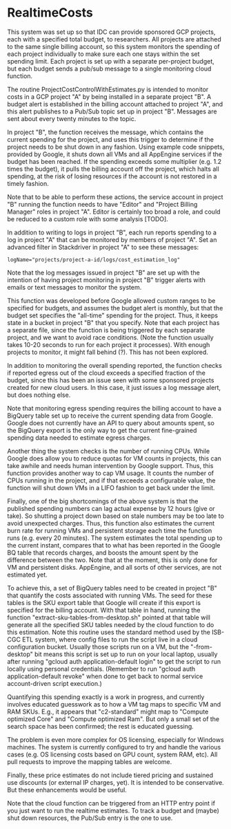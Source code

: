 # RealtimeCosts

This system was set up so that IDC can provide sponsored GCP projects, each with a specified total budget, to researchers.
All projects are attached to the same single billing account, so this system monitors the spending of each project
individually to make sure each one stays within the set spending limit. Each project is set up with a
separate per-project budget, but each budget sends a pub/sub message to a single monitoring cloud function.

The routine ProjectCostControlWithEstimates.py is intended to monitor costs in a GCP project "A" by being installed
in a separate project "B". A budget alert is established in the billing account attached to project "A", and this
alert publishes to a Pub/Sub topic set up in project "B". Messages are sent about every twenty minutes to the topic.

In project "B", the function receives the message, which contains the current spending for the project, and uses
this trigger to determine if the project needs to be shut down in any fashion. Using example code snippets,
provided by Google, it shuts down all VMs and all AppEngine services if the budget has been reached. If the
spending exceeds some multiplier (e.g. 1.2 times the budget), it pulls the billing account off the project, which
halts all spending, at the risk of losing resources if the account is not restored in a timely fashion.

Note that to be able to perform these actions, the service account in project "B" running the function needs
to have "Editor" and "Project Billing Manager" roles in project "A". Editor is certainly too broad a role,
and could be reduced to a custom role with some analysis [TODO].

In addition to writing to logs in project "B", each run reports spending to a log in project "A" that can be
monitored by members of project "A". Set an advanced filter in Stackdriver in project "A" to see these messages:

```
logName="projects/project-a-id/logs/cost_estimation_log"
```

Note that the log messages issued in project "B" are set up with the intention of having project monitoring
in project "B" trigger alerts with emails or text messages to monitor the system.

This function was developed before Google allowed custom ranges to be specified for budgets, and assumes the
budget alert is monthly, but that the budget set specifies the "all-time" spending for the project. Thus, it
keeps state in a bucket in project "B" that you specify. Note that each project has a separate file, since the function
is being triggered by each separate project, and we want to avoid race conditions. (Note the function usually takes
10-20 seconds to run for each project it processes). With enough projects to monitor, it might fall behind (?). This
has not been explored.

In addition to monitoring the overall spending reported, the function checks if reported egress out of the cloud
exceeds a specified fraction of the budget, since this has been an issue seen with some sponsored projects created
for new cloud users. In this case, it just issues a log message alert, but does nothing else.

Note that monitoring egress spending requires the billing account to have a BigQuery table set up to receive the
current spending data from Google. Google does not currently have an API to query about amounts spent,
so the BigQuery export is the only way to get the current fine-grained spending data needed to estimate egress
charges.

Another thing the system checks is the number of running CPUs. While Google does allow you to reduce quotas for
VM counts in projects, this can take awhile and needs human intervention by Google support. Thus, this function
provides another way to cap VM usage. It counts the number of CPUs running in the project, and if that exceeds
a configurable value, the function will shut down VMs in a LIFO fashion to get back under the limit.

Finally, one of the big shortcomings of the above system is that the published spending numbers can lag actual
expense by 12 hours (give or take). So shutting a project down based on stale numbers may be too late to avoid
unexpected charges. Thus, this function also estimates the current burn rate for running VMs and persistent storage
each time the function runs (e.g. every 20 minutes). The system estimates the total spending up to the current
instant, compares that to what has been reported in the Google BQ table that records charges, and boosts the
amount spent by the difference between the two. Note that at the moment, this is only done for VM and persistent
disks. AppEngine, and all sorts of other services, are not estimated yet.

To achieve this, a set of BigQuery tables need to be created in project "B" that quantify the costs associated
with running VMs. The seed for these tables is the SKU export table that Google will create if this export is
specified for the billing account. With that table in hand, running the function "extract-sku-tables-from-desktop.sh"
pointed at that table will generate all the specified SKU tables needed by the cloud function to do this estimation.
Note this routine uses the standard method used by the ISB-CGC ETL system, where config files to run the script
live in a cloud configuration bucket. Usually those scripts run on a VM, but the "-from-desktop" bit means this
script is set up to run on your local laptop, usually after running "gcloud auth application-default login"
to get the script to run locally using personal credentials. (Remember to run "gcloud auth application-default revoke"
when done to get back to normal service account-driven script execution.)

Quantifying this spending exactly is a work in progress, and currently involves educated guesswork as to how
a VM tag maps to specific VM and RAM SKUs. E.g., it appears that "c2-standard" might map to "Compute optimized Core"
and "Compute optimized Ram". But only a small set of the search space has been confirmed; the rest is educated
guessing.

The problem is even more complex for OS licensing, especially for Windows machines. The system is currently
configured to try and handle the various cases (e.g. OS licensing costs based on GPU count, system RAM, etc).
All pull requests to improve the mapping tables are welcome.

Finally, these price estimates do not include tiered pricing and sustained use discounts (or external IP charges, yet).
It is intended to be conservative. But these enhancements would be useful.

Note that the cloud function can be triggered from an HTTP entry point if you just want to run the realtime
estimates. To track a budget and (maybe) shut down resources, the Pub/Sub entry is the one to use.
